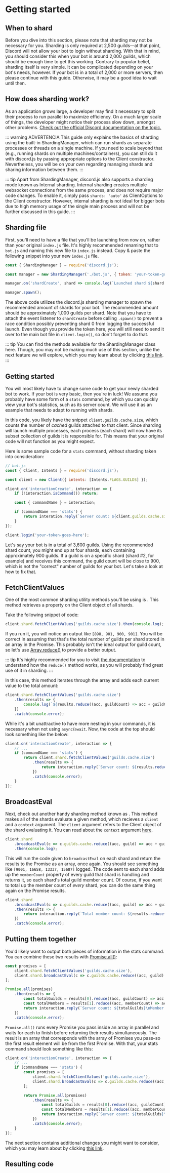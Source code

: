 # Getting started

## When to shard

Before you dive into this section, please note that sharding may not be necessary for you. Sharding is only required at 2,500 guilds—at that point, Discord will not allow your bot to login without sharding. With that in mind, you should consider this when your bot is around 2,000 guilds, which should be enough time to get this working. Contrary to popular belief, sharding itself is very simple. It can be complicated depending on your bot's needs, however. If your bot is in a total of 2,000 or more servers, then please continue with this guide. Otherwise, it may be a good idea to wait until then.

## How does sharding work?

As an application grows large, a developer may find it necessary to split their process to run parallel to maximize efficiency. On a much larger scale of things, the developer might notice their process slow down, amongst other problems.
[Check out the official Discord documentation on the topic.](https://discord.com/developers/docs/topics/gateway#sharding)

::: warning ADVERTENCIA
This guide only explains the basics of sharding using the built-in ShardingManager, which can run shards as separate processes or threads on a single machine. If you need to scale beyond that (e.g., running shards on multiple machines/containers), you can still do it with discord.js by passing appropriate options to the Client constructor. Nevertheless, you will be on your own regarding managing shards and sharing information between them.
:::

::: tip
Apart from ShardingManager, discord.js also supports a sharding mode known as Internal sharding. Internal sharding creates multiple websocket connections from the same process, and does not require major code changes. To enable it, simply pass `shards: 'auto'` as ClientOptions to the Client constructor. However, internal sharding is not ideal for bigger bots due to high memory usage of the single main process and will not be further discussed in this guide.
:::

## Sharding file

First, you'll need to have a file that you'll be launching from now on, rather than your original `index.js` file. It's highly recommended renaming that to `bot.js` and naming this new file to `index.js` instead. Copy & paste the following snippet into your new `index.js` file.

```js
const { ShardingManager } = require('discord.js');

const manager = new ShardingManager('./bot.js', { token: 'your-token-goes-here' });

manager.on('shardCreate', shard => console.log(`Launched shard ${shard.id}`));

manager.spawn();
```

The above code utilizes the discord.js sharding manager to spawn the recommended amount of shards for your bot. The recommended amount should be approximately 1,000 guilds per shard. Note that you have to attach the event listener to `shardCreate` before calling `.spawn()` to prevent a race condition possibly preventing shard 0 from logging the successful launch. Even though you provide the token here, you will still need to send it over to the main bot file in `client.login()`, so don't forget to do that.

::: tip
You can find the methods available for the ShardingManager class <DocsLink path="class/ShardingManager">here</DocsLink>. Though, you may not be making much use of this section, unlike the next feature we will explore, which you may learn about by clicking [this link](/sharding/informacion-adicional.md).
:::

## Getting started

You will most likely have to change some code to get your newly sharded bot to work. If your bot is very basic, then you're in luck! We assume you probably have some form of a `stats` command, by which you can quickly view your bot's statistics, such as its server count. We will use it as an example that needs to adapt to running with shards.

In this code, you likely have the snippet `client.guilds.cache.size`, which counts the number of *cached* guilds attached to that client. Since sharding will launch multiple processes, each process (each shard) will now have its subset collection of guilds it is responsible for. This means that your original code will not function as you might expect.

Here is some sample code for a `stats` command, without sharding taken into consideration:

```js
// bot.js
const { Client, Intents } = require('discord.js');

const client = new Client({ intents: [Intents.FLAGS.GUILDS] });

client.on('interactionCreate', interaction => {
	if (!interaction.isCommand()) return;

	const { commandName } = interaction;

	if (commandName === 'stats') {
		return interation.reply(`Server count: ${client.guilds.cache.size}.`);
	}
});

client.login('your-token-goes-here');
```

Let's say your bot is in a total of 3,600 guilds. Using the recommended shard count, you might end up at four shards, each containing approximately 900 guilds. If a guild is on a specific shard (shard #2, for example) and receives this command, the guild count will be close to 900, which is not the "correct" number of guilds for your bot. Let's take a look at how to fix that.

## FetchClientValues

One of the most common sharding utility methods you'll be using is <DocsLink path="class/ShardClientUtil?scrollTo=fetchClientValues" type="method" />. This method retrieves a property on the Client object of all shards.

Take the following snippet of code:

```js
client.shard.fetchClientValues('guilds.cache.size').then(console.log);
```

If you run it, you will notice an output like `[898, 901, 900, 901]`. You will be correct in assuming that that's the total number of guilds per shard stored in an array in the Promise. This probably isn't the ideal output for guild count, so let's use [Array.reduce()](https://developer.mozilla.org/en-US/docs/Web/JavaScript/Reference/Global_Objects/Array/Reduce) to provide a better output.

::: tip
It's highly recommended for you to visit [the documentation](https://developer.mozilla.org/en-US/docs/Web/JavaScript/Reference/Global_Objects/Array/Reduce) to understand how the `reduce()` method works, as you will probably find great use of it in sharding.
:::

In this case, this method iterates through the array and adds each current value to the total amount:

```js
client.shard.fetchClientValues('guilds.cache.size')
	.then(results => {
		console.log(`${results.reduce((acc, guildCount) => acc + guildCount, 0)} total guilds`);
	})
	.catch(console.error);
```

While it's a bit unattractive to have more nesting in your commands, it is necessary when not using `async`/`await`. Now, the code at the top should look something like the below:

```js {4-8}
client.on('interactionCreate', interaction => {
	// ...
	if (commandName === 'stats') {
		return client.shard.fetchClientValues('guilds.cache.size')
			.then(results => {
				return interaction.reply(`Server count: ${results.reduce((acc, guildCount) => acc + guildCount, 0)}`);
			})
			.catch(console.error);
	}
});
```

## BroadcastEval

Next, check out another handy sharding method known as <DocsLink path="class/ShardClientUtil?scrollTo=broadcastEval" type="method" />. This method makes all of the shards evaluate a given method, which recieves a `client` and a `context` argument. The `client` argument refers to the Client object of the shard evaluating it. You can read about the `context` argument [here](/sharding/informacion-adicional.md#eval-arguments).

```js
client.shard
	.broadcastEval(c => c.guilds.cache.reduce((acc, guild) => acc + guild.memberCount, 0))
	.then(console.log);
```

This will run the code given to `broadcastEval` on each shard and return the results to the Promise as an array, once again. You should see something like `[9001, 16658, 13337, 15687]` logged. The code sent to each shard adds up the `memberCount` property of every guild that shard is handling and returns it, so each shard's total guild member count. Of course, if you want to total up the member count of *every* shard, you can do the same thing again on the Promise results.

```js
client.shard
	.broadcastEval(c => c.guilds.cache.reduce((acc, guild) => acc + guild.memberCount, 0))
	.then(results => {
		return interaction.reply(`Total member count: ${results.reduce((acc, memberCount) => acc + memberCount, 0)}`);
	})
	.catch(console.error);
```

## Putting them together

You'd likely want to output both pieces of information in the stats command. You can combine these two results with [Promise.all()](https://developer.mozilla.org/en-US/docs/Web/JavaScript/Reference/Global_Objects/Promise/all):

```js
const promises = [
	client.shard.fetchClientValues('guilds.cache.size'),
	client.shard.broadcastEval(c => c.guilds.cache.reduce((acc, guild) => acc + guild.memberCount, 0)),
];

Promise.all(promises)
	.then(results => {
		const totalGuilds = results[0].reduce((acc, guildCount) => acc + guildCount, 0);
		const totalMembers = results[1].reduce((acc, memberCount) => acc + memberCount, 0);
		return interaction.reply(`Server count: ${totalGuilds}\nMember count: ${totalMembers}`);
	})
	.catch(console.error);
```

`Promise.all()` runs every Promise you pass inside an array in parallel and waits for each to finish before returning their results simultaneously. The result is an array that corresponds with the array of Promises you pass–so the first result element will be from the first Promise. With that, your stats command should look something like this:

```js {4-15}
client.on('interactionCreate', interaction => {
	// ...
	if (commandName === 'stats') {
		const promises = [
			client.shard.fetchClientValues('guilds.cache.size'),
			client.shard.broadcastEval(c => c.guilds.cache.reduce((acc, guild) => acc + guild.memberCount, 0)),
		];

		return Promise.all(promises)
			.then(results => {
				const totalGuilds = results[0].reduce((acc, guildCount) => acc + guildCount, 0);
				const totalMembers = results[1].reduce((acc, memberCount) => acc + memberCount, 0);
				return interaction.reply(`Server count: ${totalGuilds}\nMember count: ${totalMembers}`);
			})
			.catch(console.error);
	}
});
```

The next section contains additional changes you might want to consider, which you may learn about by clicking [this link](/sharding/informacion-adicional.md).

## Resulting code

<ResultingCode path="sharding/getting-started" />
